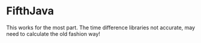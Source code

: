 # FifthJava
This works for the most part.
The time difference libraries not accurate, may need to calculate the old fashion way!
